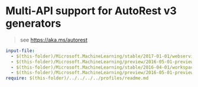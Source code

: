 # Multi-API support for AutoRest v3 generators

> see https://aka.ms/autorest

``` yaml $(enable-multi-api)
input-file:
  - $(this-folder)/Microsoft.MachineLearning/stable/2017-01-01/webservices.json
  - $(this-folder)/Microsoft.MachineLearning/preview/2016-05-01-preview/commitmentPlans.json
  - $(this-folder)/Microsoft.MachineLearning/stable/2016-04-01/workspaces.json
  - $(this-folder)/Microsoft.MachineLearning/preview/2016-05-01-preview/webservices.json
require: $(this-folder)/../../../../profiles/readme.md
```
